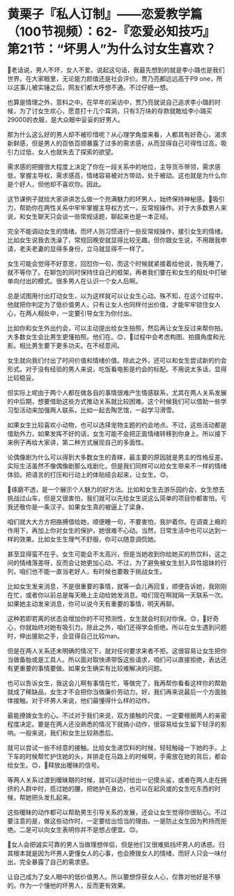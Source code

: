 # 黄栗子『私人订制』——恋爱教学篇（100节视频）：62-『恋爱必知技巧』第21节：“坏男人”为什么讨女生喜欢？

🎼老话说，男人不坏，女人不爱。说起这句话，我最先想到的就是李小璐也是我们世界。在大家眼里，无论能力颜值还是社会评价。贾乃亮都远远高于P9 one，所以这事儿被实锤之后，网友们都大呼想不通。不过仔细一想。

也算是情理之外，意料之中。在早年的采访中，贾乃亮就说自己追求李小璐的时候，为了讨女生欢心，愿意打十几个耳洞，只有3万块的存款就敢给李小璐买29000的衣服，是大众眼中妥妥的好男人。

那为什么这么好的男人却不被珍惜呢？从心理学角度来看，人都具有好奇心，渴求新鲜感，但是男人的百依百顺暴露了过多的需求感，从而显得自己可得性过高，吸引力过低，女人也就失去了探索的欲望。

需求感的把握很大程度上决定了你在一段关系中的地位，主导货币带领，需求感低，掌握主导权，需求感高，情绪容易被对方带动，处于被动。这也就是为什么你是个好人，但他却不喜欢你。因此。

这节课例子就给大家讲讲怎么做一个充满魅力的坏男人，始终保持神秘感。🎼吸引力，帮助你在两性关系中牢牢掌握主导权方式一，反常规操作。对于大多数男人来说，和女生聊天只会谈一些常规话题，聊起来也是一本正经。

完全不能调动女生的情绪。而坏人则习惯进行一些反常规操作，接引女生的情绪。比如女生说我去洗澡了，常规回晚安就显得比较无趣。但你跟女生说，不用跟我申请，老夫老妻的显得多身份，立马就显得不一样了。

女生可能会觉得不好意思，回怼你一句，而这个时候就紧接着给他说，我先睡了，就不等你了。在聊包的同时保持住自己的框架。再者我们要在和女生的相处中打破单向付出的模式。很多男人在认识一个女人后啊。

总是试图用付出打动女生，以为这样就可以让女生心动。殊不知，在这个过程中，他就把你判定为了低价值男人，只有让女人也同样付出价值，才能牢牢锁住女人心，在两人相处中，一定要引导女生为你付出。

比如你和女生外出约会，可以主动提出给女生拍照，然后再让女生反过来帮你拍。大多数女生会比男生更懂拍照。他们在。😊，🎼过程中会考虑构图、拍摄角度和光影。相比男生要下更多功夫。在不经意间。

女生就向我们付出了时间价值和情绪价值。除此之外，还可以和女生尝试新的约会形式。对于没有经验的男人来说，吃饭看电影是约会的标配。不用说太多话，显得比较稳妥。

但实际上呢由于两个人都在做各自的事情很难产生情感联系，尤其在两人关系发展的中后期，想要借助这些方式推动关系就比较困难。这个时候我们可以借助一些学习型活动来加强两人联系，比如一起去陶艺馆，一起学习滑雪。

如果女生比较喜欢小动物，也可以选择宠物主题的约会地点。不过，这些活动都是借助外力，如果发挥不好的话，女生可能不会把正面情绪转移到你身上。所以接下来例子再给大家讲，第二种方式展现自己的多面性。

论偶像剧为什么可以得到大多数女生的青睐，最主要的原因就是男主的性格反差。实际生活虽然不像偶像剧那么戏剧化，但是我们同样可以给女生带来不一样的情绪体验。把语言的打压和行动上的体贴结合起来，让女生。😊。

🎼琢磨不透，是一个展示个人魅力的好方法。比如和女生去游乐园约会，女生想去挑战过山车，但是又很害怕，我们就可以先给女生说这么简单的项目你都害怕，亏我还敬你是一条汉子。如果女生真的被逼上了梁身。

咱们就大大方方把胳膊借给她，顺便睡一句，不要害怕，我护着你。在调查上瘾的作用下，再加上你对女生的保护，她很难不心动。当然，日常生活中也可以达到一样的效果。比如女生生理气不舒服，你可以随意调侃她。

甚至显得蛮不在乎。女生可能会不太高兴，但是当她收到你给她买的热饮料，这之间的情绪落差呀，反而会让她更加心动。不过，为了避免被女生划入异性姐妹的行列，咱们也不能一直当老好人，有时候也要敢于挑战女生。

比如女生发来消息，不是很重要的事情，就等一会儿再回复，顺便告诉她，我刚刚在忙，或者你以前总是每天晚上主动给她发消息。咱们现在啊就隔一天联系一次。如果她主动发来消息，你可以说今天有重要的事情，明天再聊。

这种若即若离的状态会增加你的不可预测性，女生就会时刻对你保。😊，🎼好奇心，你就始终对她有吸引力。除此之外，咱们还得学会拒绝。所以在女生遇到问题时，伸出援助之手，会显得自己比较man。

但是在两人关系还未明确的情况下，就对任何要求来者不拒。这很容易让女生把你当做备胎或是工具人。所以面对取快递带饭这些请求，咱们可以直接拒绝，表达还有更重要的事情要做。如果女生确实有比较难解决的问题。

也可以告诉女生，我这会儿啊有事情在忙，等做完了，我再帮你看看这样你的帮助就成了稀缺品，女生才不会把你当做廉价劳动力。好，我们再来说最后一个方面肢体接触。对于坏男人来说，他们最懂得什么样的动作。

最能撩拨女生的心。不过对于我们来说，双方接触的尺度，一定要根据两人的亲密程度决定。要是在两人还没熟悉的情况下就搞小动作，很容易给女生留下轻浮的影响。一般来说，我们和女生比较熟悉后。

就可以尝试一些不经意的接触。比给女生递饮料的时候，轻轻触碰一下她的手。上下车的时候帮忙护住她的头，并排走在马路上的时候啊，手需放在她的背后，都会给女生。😊，🎼释放出暧昧的信号。

等两人关系过渡到暧昧期的时候，就可以适时给出一记摸头鲨，或者在两人走在拥挤的人群中时，揽过她的腰，把她护在身边，也可以在起风或的女生吃东西的时候，帮她把头发扎起来。

这些暧昧的动作都可以帮助男生引导关系的发展，还会让女生觉得你很贴心。不过要注意的是，做这些动作时，一定要给出恰当的理由。一是防止女生因为矜持而拒绝。二是可以向女生表明你并不是想占便宜。😊。

🎼女人会把诚实可靠的男人当做理想伴侣，但是他们又很难抵挡坏男人的诱惑。归其根本就是因为坏男人更懂女人的心事，也会撩拨女人的情绪，而好人只会一味付出，完全暴露了自己的需求感。

让自己成为了女人眼中的低价值男人。所以要想俘获女人心，仅靠对他好是不够的。作为一个懂他的坏男人，反而更有效果。

